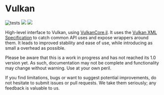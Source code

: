 # Vulkan

![tests](https://github.com/serenity4/Vulkan.jl/workflows/CI/badge.svg) [![](https://img.shields.io/badge/docs-stable-blue.svg)](https://serenity4.github.io/Vulkan.jl/stable) [![](https://img.shields.io/badge/docs-dev-blue.svg)](https://serenity4.github.io/Vulkan.jl/dev)

High-level interface to Vulkan, using [VulkanCore.jl](https://github.com/JuliaGPU/VulkanCore.jl). It uses the [Vulkan XML Specification](https://www.khronos.org/registry/vulkan/) to catch common API uses and expose wrappers around them. It leads to improved stability and ease of use, while introducing as small a overhead as possible.

Please be aware that this is a work in progress and has not reached its 1.0 version yet. As such, documentation may not be complete and functionality may change without warning. Use at your own peril.

If you find limitations, bugs or want to suggest potential improvements, do not hesitate to submit issues or pull requests. We take them seriously; any feedback is valuable to us.
